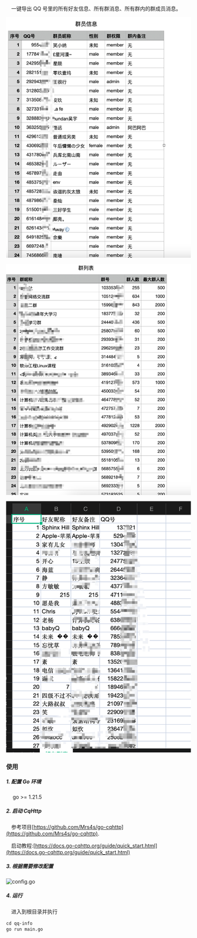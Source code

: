 &emsp;一键导出 QQ 号里的所有好友信息、所有群消息、所有群内的群成员消息。

![](./img/1.png)

![](./img/2.png)

![](./img/3.png)

### 使用

##### 1. 配置 Go 环境

&emsp; go >= 1.21.5

##### 2. 启动 CqHttp

&emsp;参考项目[https://github.com/Mrs4s/go-cqhttp](https://github.com/Mrs4s/go-cqhttp).

&emsp;启动教程:[https://docs.go-cqhttp.org/guide/quick_start.html](https://docs.go-cqhttp.org/guide/quick_start.html)

##### 3. 根据需要修改配置

![config.go](https://github.com/NingNing0111/qq-info/blob/master/config/config.go)

##### 4. 运行

&emsp;进入到根目录并执行

```
cd qq-info
go run main.go
```
